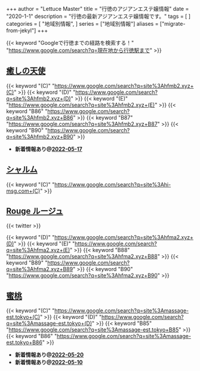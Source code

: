 +++
author = "Lettuce Master"
title = "行徳のアジアンエステ嬢情報"
date = "2020-1-1"
description = "行徳の最新アジアンエステ嬢情報です。"
tags = [
]
categories = [
    "地域別情報",
]
series = ["地域別情報"]
aliases = ["migrate-from-jekyl"]
+++

{{< keyword "Googleで行徳までの経路を検索する！" "https://www.google.com/search?q=現在地から行徳駅まで" >}}

## [癒しの天使](http://hfmb2.xyz/)
{{< keyword "(C)" "https://www.google.com/search?q=site%3Ahfmb2.xyz+(C)" >}} {{< keyword "(D)" "https://www.google.com/search?q=site%3Ahfmb2.xyz+(D)" >}} {{< keyword "(E)" "https://www.google.com/search?q=site%3Ahfmb2.xyz+(E)" >}} {{< keyword "B86" "https://www.google.com/search?q=site%3Ahfmb2.xyz+B86" >}} {{< keyword "B87" "https://www.google.com/search?q=site%3Ahfmb2.xyz+B87" >}} {{< keyword "B90" "https://www.google.com/search?q=site%3Ahfmb2.xyz+B90" >}} 

- **新着情報あり@[2022-05-17](/post/2022-05-17)**
## [シャルム](http://hi-msg.com/charme/)
{{< keyword "(C)" "https://www.google.com/search?q=site%3Ahi-msg.com+(C)" >}} 

## [Rouge ルージュ](http://hfma2.xyz/)


{{< twitter  >}}

{{< keyword "(D)" "https://www.google.com/search?q=site%3Ahfma2.xyz+(D)" >}} {{< keyword "(E)" "https://www.google.com/search?q=site%3Ahfma2.xyz+(E)" >}} {{< keyword "B88" "https://www.google.com/search?q=site%3Ahfma2.xyz+B88" >}} {{< keyword "B89" "https://www.google.com/search?q=site%3Ahfma2.xyz+B89" >}} {{< keyword "B90" "https://www.google.com/search?q=site%3Ahfma2.xyz+B90" >}} 

## [蜜桃](http://massage-est.tokyo/)
{{< keyword "(C)" "https://www.google.com/search?q=site%3Amassage-est.tokyo+(C)" >}} {{< keyword "(D)" "https://www.google.com/search?q=site%3Amassage-est.tokyo+(D)" >}} {{< keyword "B85" "https://www.google.com/search?q=site%3Amassage-est.tokyo+B85" >}} {{< keyword "B86" "https://www.google.com/search?q=site%3Amassage-est.tokyo+B86" >}} 

- **新着情報あり@[2022-05-20](/post/2022-05-20)**
- **新着情報あり@[2022-05-10](/post/2022-05-10)**
